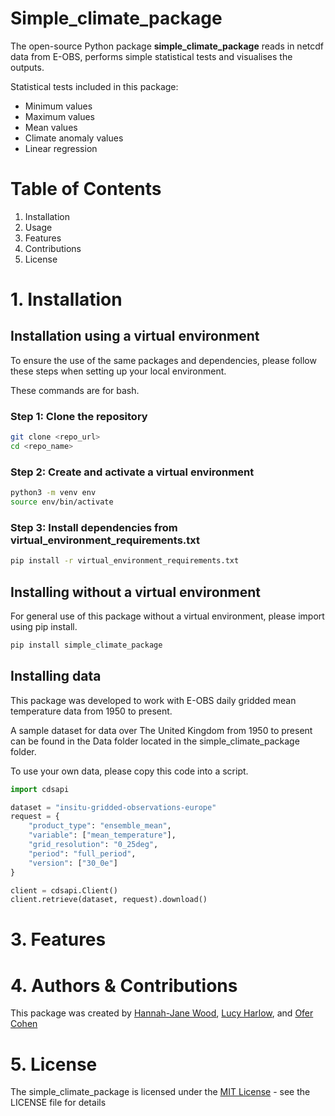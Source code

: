 # Simple_climate_package

The open-source Python package **simple_climate_package** reads in netcdf data from E-OBS, performs simple statistical tests and visualises the outputs. 

Statistical tests included in this package:
- Minimum values
- Maximum values
- Mean values
- Climate anomaly values
- Linear regression

# Table of Contents
1. Installation
2. Usage
3. Features
4. Contributions
5. License

# 1. Installation

## Installation using a virtual environment

To ensure the use of the same packages and dependencies, please follow these steps when setting up your local environment.

These commands are for bash. 

### Step 1: Clone the repository
```bash
git clone <repo_url>
cd <repo_name>
```

### Step 2: Create and activate a virtual environment
```bash
python3 -m venv env
source env/bin/activate
```

### Step 3: Install dependencies from virtual_environment_requirements.txt
```bash 
pip install -r virtual_environment_requirements.txt
```

## Installing without a virtual environment

For general use of this package without a virtual environment, please import using pip install.

```bash 
pip install simple_climate_package
```

## Installing data

This package was developed to work with E-OBS daily gridded mean temperature data from 1950 to present. 

A sample dataset for data over The United Kingdom from 1950 to present can be found in the Data folder located in the simple_climate_package folder.

To use your own data, please copy this code into a script.

```python
import cdsapi

dataset = "insitu-gridded-observations-europe"
request = {
    "product_type": "ensemble_mean",
    "variable": ["mean_temperature"],
    "grid_resolution": "0_25deg",
    "period": "full_period",
    "version": ["30_0e"]
}

client = cdsapi.Client()
client.retrieve(dataset, request).download()
```

# 3. Features



# 4. Authors & Contributions

This package was created by [Hannah-Jane Wood](https://github.com/hannahw0od), [Lucy Harlow](https://github.com/leharlow02-glitch), and [Ofer Cohen](https://github.com/ofer-cohen)

# 5. License
The simple_climate_package is licensed under the [MIT License](LICENSE) - see the LICENSE file for details